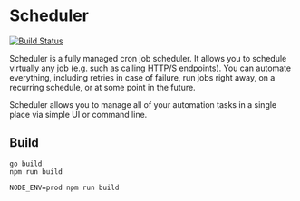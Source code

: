 # Scheduler

[![Build Status](https://travis-ci.org/akornatskyy/scheduler.svg?branch=master)](https://travis-ci.org/akornatskyy/scheduler)

Scheduler is a fully managed cron job scheduler. It allows you to schedule
virtually any job (e.g. such as calling HTTP/S endpoints). You can automate
everything, including retries in case of failure, run jobs right away, on a recurring
schedule, or at some point in the future.

Scheduler allows you to manage all of your automation tasks in a single place via
simple UI or command line.

## Build

```
go build
npm run build

NODE_ENV=prod npm run build
```

